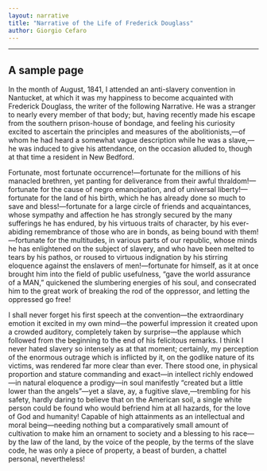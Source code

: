 ```yaml
---
layout: narrative
title: "Narrative of the Life of Frederick Douglass"
author: Giorgio Cefaro
---
```


---

## A sample page

In the month of August, 1841, I attended an anti-slavery convention in Nantucket, at which it was my happiness to become acquainted with Frederick Douglass, the writer of the following Narrative. He was a stranger to nearly every member of that body; but, having recently made his escape from the southern prison-house of bondage, and feeling his curiosity excited to ascertain the principles and measures of the abolitionists,—of whom he had heard a somewhat vague description while he was a slave,—he was induced to give his attendance, on the occasion alluded to, though at that time a resident in New Bedford.

Fortunate, most fortunate occurrence!—fortunate for the millions of his manacled brethren, yet panting for deliverance from their awful thraldom!—fortunate for the cause of negro emancipation, and of universal liberty!—fortunate for the land of his birth, which he has already done so much to save and bless!—fortunate for a large circle of friends and acquaintances, whose sympathy and affection he has strongly secured by the many sufferings he has endured, by his virtuous traits of character, by his ever-abiding remembrance of those who are in bonds, as being bound with them!—fortunate for the multitudes, in various parts of our republic, whose minds he has enlightened on the subject of slavery, and who have been melted to tears by his pathos, or roused to virtuous indignation by his stirring eloquence against the enslavers of men!—fortunate for himself, as it at once brought him into the field of public usefulness, “gave the world assurance of a MAN,” quickened the slumbering energies of his soul, and consecrated him to the great work of breaking the rod of the oppressor, and letting the oppressed go free!

I shall never forget his first speech at the convention—the extraordinary emotion it excited in my own mind—the powerful impression it created upon a crowded auditory, completely taken by surprise—the applause which followed from the beginning to the end of his felicitous remarks. I think I never hated slavery so intensely as at that moment; certainly, my perception of the enormous outrage which is inflicted by it, on the godlike nature of its victims, was rendered far more clear than ever. There stood one, in physical proportion and stature commanding and exact—in intellect richly endowed—in natural eloquence a prodigy—in soul manifestly “created but a little lower than the angels”—yet a slave, ay, a fugitive slave,—trembling for his safety, hardly daring to believe that on the American soil, a single white person could be found who would befriend him at all hazards, for the love of God and humanity! Capable of high attainments as an intellectual and moral being—needing nothing but a comparatively small amount of cultivation to make him an ornament to society and a blessing to his race—by the law of the land, by the voice of the people, by the terms of the slave code, he was only a piece of property, a beast of burden, a chattel personal, nevertheless!

